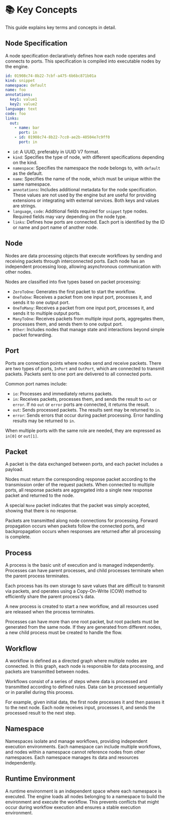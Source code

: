 # 📚 Key Concepts

This guide explains key terms and concepts in detail.

## Node Specification

A node specification declaratively defines how each node operates and connects to ports. This specification is compiled into executable nodes by the engine.

```yaml
id: 01908c74-8b22-7cbf-a475-6b6bc871b01a
kind: snippet
namespace: default
name: foo
annotations:
  key1: value1
  key2: value2
language: text
code: foo
links:
  out:
    - name: bar
      port: in
    - id: 01908c74-8b22-7cc0-ae2b-40504e7c9ff0
      port: in
```

- `id`: A UUID, preferably in UUID V7 format.
- `kind`: Specifies the type of node, with different specifications depending on the kind.
- `namespace`: Specifies the namespace the node belongs to, with `default` as the default.
- `name`: Specifies the name of the node, which must be unique within the same namespace.
- `annotations`: Includes additional metadata for the node specification. These values are not used by the engine but are useful for providing extensions or integrating with external services. Both keys and values are strings.
- `language`, `code`: Additional fields required for `snippet` type nodes. Required fields may vary depending on the node type.
- `links`: Defines how ports are connected. Each port is identified by the ID or name and port name of another node.

## Node

Nodes are data processing objects that execute workflows by sending and receiving packets through interconnected ports. Each node has an independent processing loop, allowing asynchronous communication with other nodes.

Nodes are classified into five types based on packet processing:
- `ZeroToOne`: Generates the first packet to start the workflow.
- `OneToOne`: Receives a packet from one input port, processes it, and sends it to one output port.
- `OneToMany`: Receives a packet from one input port, processes it, and sends it to multiple output ports.
- `ManyToOne`: Receives packets from multiple input ports, aggregates them, processes them, and sends them to one output port.
- `Other`: Includes nodes that manage state and interactions beyond simple packet forwarding.

## Port

Ports are connection points where nodes send and receive packets. There are two types of ports, `InPort` and `OutPort`, which are connected to transmit packets. Packets sent to one port are delivered to all connected ports.

Common port names include:
- `io`: Processes and immediately returns packets.
- `in`: Receives packets, processes them, and sends the result to `out` or `error`. If no `out` or `error` ports are connected, it returns the result.
- `out`: Sends processed packets. The results sent may be returned to `in`.
- `error`: Sends errors that occur during packet processing. Error handling results may be returned to `in`.

When multiple ports with the same role are needed, they are expressed as `in[0]` or `out[1]`.

## Packet

A packet is the data exchanged between ports, and each packet includes a payload.

Nodes must return the corresponding response packet according to the transmission order of the request packets. When connected to multiple ports, all response packets are aggregated into a single new response packet and returned to the node.

A special `None` packet indicates that the packet was simply accepted, showing that there is no response.

Packets are transmitted along node connections for processing. Forward propagation occurs when packets follow the connected ports, and backpropagation occurs when responses are returned after all processing is complete.

## Process

A process is the basic unit of execution and is managed independently. Processes can have parent processes, and child processes terminate when the parent process terminates.

Each process has its own storage to save values that are difficult to transmit via packets, and operates using a Copy-On-Write (COW) method to efficiently share the parent process's data.

A new process is created to start a new workflow, and all resources used are released when the process terminates.

Processes can have more than one root packet, but root packets must be generated from the same node. If they are generated from different nodes, a new child process must be created to handle the flow.

## Workflow

A workflow is defined as a directed graph where multiple nodes are connected. In this graph, each node is responsible for data processing, and packets are transmitted between nodes.

Workflows consist of a series of steps where data is processed and transmitted according to defined rules. Data can be processed sequentially or in parallel during this process.

For example, given initial data, the first node processes it and then passes it to the next node. Each node receives input, processes it, and sends the processed result to the next step.

## Namespace

Namespaces isolate and manage workflows, providing independent execution environments. Each namespace can include multiple workflows, and nodes within a namespace cannot reference nodes from other namespaces. Each namespace manages its data and resources independently.

## Runtime Environment

A runtime environment is an independent space where each namespace is executed. The engine loads all nodes belonging to a namespace to build the environment and execute the workflow. This prevents conflicts that might occur during workflow execution and ensures a stable execution environment.
